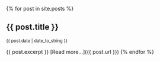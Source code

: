 ---
---

{% for post in site.posts %}
## {{ post.title }}
<p><small>{{ post.date | date_to_string }}</small></p>

{{ post.excerpt }}
[Read more...]({{ post.url }})
{% endfor %}
